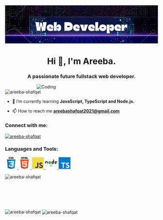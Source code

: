 ![logo](https://github.com/Areeba-Shafqat/Areeba-Shafqat/blob/main/Simple%20Work%20LinkedIn%20Banner.png)

<h1 align="center">Hi 👋, I'm Areeba.</h1>
<h3 align="center">A passionate future fullstack web developer.</h3>

<img align="right" alt="Coding" width="400" src="https://i.pinimg.com/originals/e7/26/c7/e726c74ac081eed50feee1433d12c998.gif">

<p align="left"> <img src="https://komarev.com/ghpvc/?username=areeba-shafqat&label=Profile%20views&color=0e75b6&style=flat" alt="areeba-shafqat" /> </p>

- 🌱 I’m currently learning **JavaScript, TypeScript and Node.js.**

- 📫 How to reach me **areebashafqat2021@gmail.com**

<h3 align="left">Connect with me:</h3>
<p align="left">
<a href="https://linkedin.com/in/areeba-shafqat" target="blank"><img align="center" src="https://raw.githubusercontent.com/rahuldkjain/github-profile-readme-generator/master/src/images/icons/Social/linked-in-alt.svg" alt="areeba-shafqat" height="30" width="40" /></a>
</p>

<h3 align="left">Languages and Tools:</h3>
<p align="left"> <a href="https://www.w3schools.com/css/" target="_blank" rel="noreferrer"> <img src="https://raw.githubusercontent.com/devicons/devicon/master/icons/css3/css3-original-wordmark.svg" alt="css3" width="40" height="40"/> </a> <a href="https://www.w3.org/html/" target="_blank" rel="noreferrer"> <img src="https://raw.githubusercontent.com/devicons/devicon/master/icons/html5/html5-original-wordmark.svg" alt="html5" width="40" height="40"/> </a> <a href="https://developer.mozilla.org/en-US/docs/Web/JavaScript" target="_blank" rel="noreferrer"> <img src="https://raw.githubusercontent.com/devicons/devicon/master/icons/javascript/javascript-original.svg" alt="javascript" width="40" height="40"/> </a> <a href="https://nodejs.org" target="_blank" rel="noreferrer"> <img src="https://raw.githubusercontent.com/devicons/devicon/master/icons/nodejs/nodejs-original-wordmark.svg" alt="nodejs" width="40" height="40"/> </a> <a href="https://www.typescriptlang.org/" target="_blank" rel="noreferrer"> <img src="https://raw.githubusercontent.com/devicons/devicon/master/icons/typescript/typescript-original.svg" alt="typescript" width="40" height="40"/> </a> </p>

<p><img align="left" src="https://github-readme-stats.vercel.app/api/top-langs?username=areeba-shafqat&show_icons=true&locale=en&layout=compact" alt="areeba-shafqat" /></p></br></br></br></br></br></br>

<p><img align="left" src="https://github-readme-stats.vercel.app/api?username=areeba-shafqat&show_icons=true&locale=en" alt="areeba-shafqat" />&nbsp;<img align="center" src="https://github-readme-streak-stats.herokuapp.com/?user=areeba-shafqat&" alt="areeba-shafqat" /></p>
